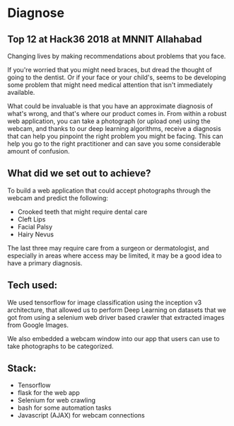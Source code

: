 # Diagnose 
## Top 12 at Hack36 2018 at MNNIT Allahabad ##

Changing lives by making recommendations about problems that you face.

If you're worried that you might need braces, but dread the thought of going to the dentist. Or if your face or your child's, seems to be developing some problem that might need medical attention that isn't immediately available. 

What could be invaluable is that you have an approximate diagnosis of what's wrong, and that's where our product comes in. From within a robust web application, you can take a photograph (or upload one) using the webcam, and thanks to our deep learning algorithms, receive a diagnosis that can help you pinpoint the right problem you might be facing. This can help you go to the right practitioner and can save you some considerable amount of confusion.

## What did we set out to achieve? ##

To build a web application that could accept photographs through the webcam and predict the following:
* Crooked teeth that might require dental care
* Cleft Lips
* Facial Palsy
* Hairy Nevus

The last three may require care from a surgeon or dermatologist, and especially in areas where access may be limited, it may be a good idea to have a primary diagnosis. 

## Tech used: ##
We used tensorflow for image classification using the inception v3 architecture, that allowed us to perform Deep Learning on datasets that we got from using a selenium web driver based crawler that extracted images from Google Images. 

We also embedded a webcam window into our app that users can use to take photographs to be categorized. 

## Stack: ##
* Tensorflow
* flask for the web app
* Selenium for web crawling
* bash for some automation tasks
* Javascript (AJAX) for webcam connections
